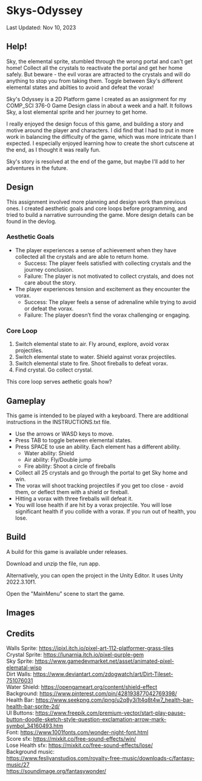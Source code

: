 # Skys-Odyssey
Last Updated: Nov 10, 2023
## Help!
Sky, the elemental sprite, stumbled through the wrong portal and can't get home! Collect all the crystals to reactivate the portal and get her home safely. But beware - the evil vorax are attracted to the crystals and will do anything to stop you from taking them. Toggle between Sky's different elemental states and abilties to avoid and defeat the vorax!

Sky's Odyssey is a 2D Platform game I created as an assignment for my COMP_SCI 376-0 Game Design class in about a week and a half. It follows Sky, a lost elemental sprite and her journey to get home.

I really enjoyed the design focus of this game, and building a story and motive around the player and characters. I did find that I had to put in more work in balancing the difficulty of the game, which was more intricate than I expected. I especially enjoyed learning how to create the short cutscene at the end, as I thought it was really fun.

Sky's story is resolved at the end of the game, but maybe I'll add to her adventures in the future.
## Design
This assignment involved more planning and design work than previous ones. I created aesthetic goals and core loops before programming, and tried to build a narrative surrounding the game. More design details can be found in the devlog.
### Aesthetic Goals
* The player experiences a sense of achievement when they have collected all the crystals and are able to return home.
    * Success: The player feels satisfied with collecting crystals and the journey conclusion.
    * Failure: The player is not motivated to collect crystals, and does not care about the story.
* The player experiences tension and excitement as they encounter the vorax.
    * Success: The player feels a sense of adrenaline while trying to avoid or defeat the vorax.
    * Failure: The player doesn’t find the vorax challenging or engaging.

### Core Loop
1. Switch elemental state to air. Fly around, explore, avoid vorax projectiles.
2. Switch elemental state to water. Shield against vorax projectiles.
3. Switch elemental state to fire. Shoot fireballs to defeat vorax.
4. Find crystal. Go collect crystal.

This core loop serves aethetic goals how?

## Gameplay
This game is intended to be played with a keyboard. There are additional instructions in the INSTRUCTIONS.txt file.
* Use the arrows or WASD keys to move.
* Press TAB to toggle between elemental states.
* Press SPACE to use an ability. Each element has a different ability.
    * Water ability: Shield
    * Air ability: Fly/Double jump
    * Fire ability: Shoot a circle of fireballs
* Collect all 25 crystals and go through the portal to get Sky home and win.
* The vorax will shoot tracking projectiles if you get too close - avoid them, or deflect them with a shield or fireball.
* Hitting a vorax with three fireballs will defeat it.
* You will lose health if are hit by a vorax projectile. You will lose significant health if you collide with a vorax. If you run out of health, you lose.

## Build
A build for this game is available under releases.

Download and unzip the file, run app.

Alternatively, you can open the project in the Unity Editor. It uses Unity 2022.3.10f1.

Open the "MainMenu" scene to start the game.

## Images

## Credits
Walls Sprite: https://ipixl.itch.io/pixel-art-112-platformer-grass-tiles   
Crystal Sprite: https://lunarnia.itch.io/pixel-purple-gem   
Sky Sprite: https://www.gamedevmarket.net/asset/animated-pixel-elematal-wisp   
Dirt Walls: https://www.deviantart.com/zdogwatch/art/Dirt-Tileset-751076031   
Water Shield: https://opengameart.org/content/shield-effect   
Background: https://www.pinterest.com/pin/428193877042769398/   
Health Bar: https://www.seekpng.com/ipng/u2q8y3i1t4q8t4w7_health-bar-health-bar-sprite-2d/   
UI Buttons: https://www.freepik.com/premium-vector/start-play-pause-button-doodle-sketch-style-question-exclamation-arrow-mark-symbol_34160493.htm   
Font: https://www.1001fonts.com/wonder-night-font.html   
Score sfx: https://mixkit.co/free-sound-effects/win/   
Lose Health sfx: https://mixkit.co/free-sound-effects/lose/   
Background music:   
https://www.fesliyanstudios.com/royalty-free-music/downloads-c/fantasy-music/27   
https://soundimage.org/fantasywonder/